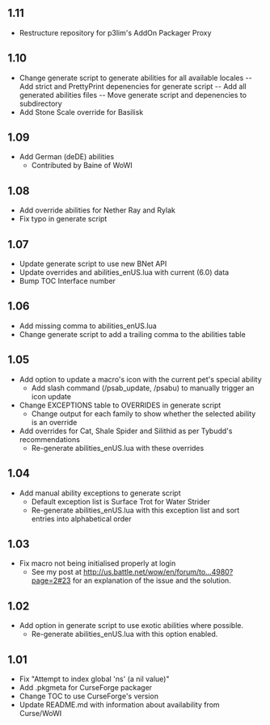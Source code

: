 ## 1.11
- Restructure repository for p3lim's AddOn Packager Proxy

## 1.10
- Change generate script to generate abilities for all available locales
-- Add strict and PrettyPrint depenencies for generate script
-- Add all generated abilities files
-- Move generate script and depenencies to subdirectory
- Add Stone Scale override for Basilisk

## 1.09
- Add German (deDE) abilities
	-  Contributed by Baine of WoWI

## 1.08
- Add override abilities for Nether Ray and Rylak
- Fix typo in generate script

## 1.07
- Update generate script to use new BNet API
- Update overrides and abilities_enUS.lua with current (6.0) data
- Bump TOC Interface number

## 1.06
- Add missing comma to abilities_enUS.lua
- Change generate script to add a trailing comma to the abilities table

## 1.05
- Add option to update a macro's icon with the current pet's special ability
	-  Add slash command (/psab_update, /psabu) to manually trigger an icon update
- Change EXCEPTIONS table to OVERRIDES in generate script
	-  Change output for each family to show whether the selected ability is an override
- Add overrides for Cat, Shale Spider and Silithid as per Tybudd's recommendations
	-  Re-generate abilities_enUS.lua with these overrides

## 1.04
- Add manual ability exceptions to generate script
	-  Default exception list is Surface Trot for Water Strider
	-  Re-generate abilities_enUS.lua with this exception list and sort entries into alphabetical order

## 1.03
- Fix macro not being initialised properly at login
	-  See my post at http://us.battle.net/wow/en/forum/to...4980?page=2#23 for an explanation of the issue and the solution.

## 1.02
- Add option in generate script to use exotic abilities where possible.
	-  Re-generate abilities_enUS.lua with this option enabled.

## 1.01
- Fix "Attempt to index global 'ns' (a nil value)"
- Add .pkgmeta for CurseForge packager
- Change TOC to use CurseForge's version
- Update README.md with information about availability from Curse/WoWI